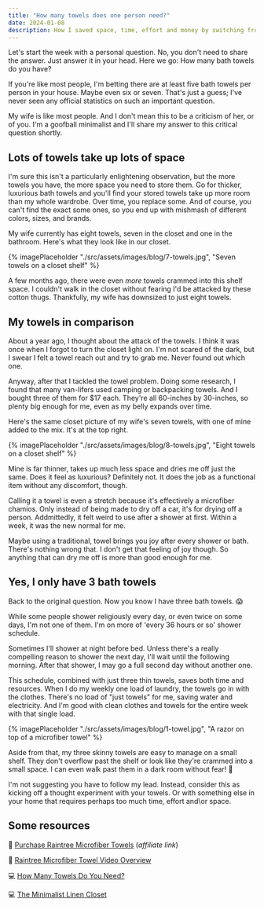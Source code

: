 ```yaml
---
title: "How many towels does one person need?"
date: 2024-01-08
description: How I saved space, time, effort and money by switching from traditional to just a few travel towels 
---
```

Let's start the week with a personal question. No, you don't need to share the answer. Just answer it in your head. Here we go: How many bath towels do you have?

If you're like most people, I'm betting there are at least five bath towels per person in your house. Maybe even six or seven. That's just a guess; I've never seen any official statistics on such an important question. 

My wife is like most people. And I don't mean this to be a criticism of her, or of you. I'm a goofball minimalist and I'll share my answer to this critical question shortly.

## Lots of towels take up lots of space ##

I'm sure this isn't a particularly enlightening observation, but the more towels you have, the more space you need to store them. Go for thicker, luxurious bath towels and you'll find your stored towels take up more room than my whole wardrobe. Over time, you replace some. And of course, you can't find the exact some ones, so you end up with mishmash of different colors, sizes, and brands.

My wife currently has eight towels, seven in the closet and one in the bathroom. Here's what they look like in our closet. 

{% imagePlaceholder "./src/assets/images/blog/7-towels.jpg", "Seven towels on a closet shelf" %}

A few months ago, there were even _more_ towels crammed into this shelf space. I couldn't walk in the closet without fearing I'd be attacked by these cotton thugs. Thankfully, my wife has downsized to just eight towels. 

## My towels in comparison ##

About a year ago, I thought about the attack of the towels. I think it was once when I forgot to turn the closet light on. I'm not scared of the dark, but I swear I felt a towel reach out and try to grab me. Never found out which one.

Anyway, after that I tackled the towel problem. Doing some research, I found that many van-lifers used camping or backpacking towels. And I bought three of them for $17 each. They're all 60-inches by 30-inches, so plenty big enough for me, even as my belly expands over time.

Here's the same closet picture of my wife's seven towels, with one of mine added to the mix. It's at the top right.

{% imagePlaceholder "./src/assets/images/blog/8-towels.jpg", "Eight towels on a closet shelf" %}

Mine is far thinner, takes up much less space and dries me off just the same. Does it feel as luxurious? Definitely not. It does the job as a functional item without any discomfort, though.

Calling it a towel is even a stretch because it's effectively a microfiber chamios. Only instead of being made to dry off a car, it's for drying off a person. Addmittedly, it felt weird to use after a shower at first. Within a week, it was the new normal for me. 

Maybe using a traditional, towel brings you joy after every shower or bath. There's nothing wrong that. I don't get that feeling of joy though. So anything that can dry me off is more than good enough for me.

## Yes, I only have 3 bath towels ##

Back to the original question. Now you know I have three bath towels. 😱

While some people shower religiously every day, or even twice on some days, I'm not one of them. I'm on more of 'every 36 hours or so' shower schedule. 

Sometimes I'll shower at night before bed. Unless there's a really compelling reason to shower the next day, I'll wait until the following morning. After that shower, I may go a full second day without another one.

This schedule, combined with just three thin towels, saves both time and resources. When I do my weekly one load of laundry, the towels go in with the clothes. There's no load of "just towels" for me, saving water and electricity. And I'm good with clean clothes and towels for the entire week with that single load. 

{% imagePlaceholder "./src/assets/images/blog/1-towel.jpg", "A razor on top of a microfiber towel" %}

Aside from that, my three skinny towels are easy to manage on a small shelf. They don't overflow past the shelf or look like they're crammed into a small space. I can even walk past them in a dark room without fear! 🤣

I'm not suggesting you have to follow my lead. Instead, consider this as kicking off a thought experiment with your towels. Or with something else in your home that requires perhaps too much time, effort and\or space.

## Some resources ##

🚿 [Purchase Raintree Microfiber Towels](https://amzn.to/3TNxiVJ) (_affiliate link_) 

📼 [Raintree Microfiber Towel Video Overview](https://youtu.be/n5KV_D5mV9c?si=Bl6lr2Utv-xQLPFf)

💻 [How Many Towels Do You Need?](https://www.becomingminimalist.com/towels/)

💻 [The Minimalist Linen Closet](https://www.missminimalist.com/2010/02/the-minimalist-linen-closet/)





